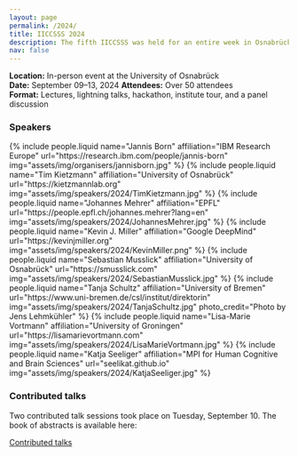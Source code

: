 ```yaml
---
layout: page
permalink: /2024/
title: IICCSSS 2024
description: The fifth IICCSSS was held for an entire week in Osnabrück, Germany - a hub for Cognitive Science!
nav: false
---
```


**Location:** In-person event at the University of Osnabrück  
**Date:** September 09–13, 2024
**Attendees:** Over 50 attendees  
**Format:** Lectures, lightning talks, hackathon, institute tour, and a panel discussion

### Speakers

<div class="projects">
  <div class="container">
      <div class="row row-cols-1 row-cols-md-3">
      {% include people.liquid name="Jannis Born" affiliation="IBM Research Europe" url="https://research.ibm.com/people/jannis-born" img="assets/img/organisers/jannisborn.jpg" %}
      {% include people.liquid name="Tim Kietzmann" affiliation="University of Osnabrück" url="https://kietzmannlab.org" img="assets/img/speakers/2024/TimKietzmann.jpg" %}
      {% include people.liquid name="Johannes Mehrer" affiliation="EPFL" url="https://people.epfl.ch/johannes.mehrer?lang=en" img="assets/img/speakers/2024/JohannesMehrer.jpg" %}
      {% include people.liquid name="Kevin J. Miller" affiliation="Google DeepMind" url="https://kevinjmiller.org" img="assets/img/speakers/2024/KevinMiller.png" %}
      {% include people.liquid name="Sebastian Musslick" affiliation="University of Osnabrück" url="https://smusslick.com" img="assets/img/speakers/2024/SebastianMusslick.jpg" %}
      {% include people.liquid name="Tanja Schultz" affiliation="University of Bremen" url="https://www.uni-bremen.de/csl/institut/direktorin" img="assets/img/speakers/2024/TanjaSchultz.jpg" photo_credit="Photo by Jens Lehmkühler" %}
      {% include people.liquid name="Lisa-Marie Vortmann" affiliation="University of Groningen" url="https://lisamarievortmann.com" img="assets/img/speakers/2024/LisaMarieVortmann.jpg" %}
      {% include people.liquid name="Katja Seeliger" affiliation="MPI for Human Cognitive and Brain Sciences" url="seelikat.github.io" img="assets/img/speakers/2024/KatjaSeeliger.jpg" %}
      </div>
  </div>
</div>

### Contributed talks

Two contributed talk sessions took place on Tuesday, September 10. The book of abstracts is available here:

[Contributed talks](/assets/pdf/2024-abstracts-book.pdf)
